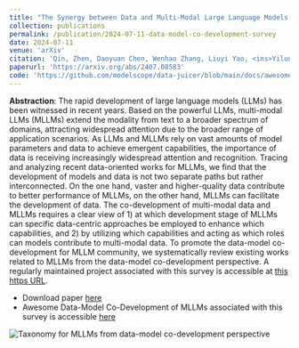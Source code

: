 ```yaml
---
title: "The Synergy between Data and Multi-Modal Large Language Models: A Survey from Co-Development Perspective"
collection: publications
permalink: /publication/2024-07-11-data-model-co-development-survey
date: 2024-07-11
venue: 'arXiv'
citation: 'Qin, Zhen, Daoyuan Chen, Wenhao Zhang, Liuyi Yao, <ins>Yilun Huang</ins>, Bolin Ding, Yaliang Li, and Shuiguang Deng. "The Synergy between Data and Multi-Modal Large Language Models: A Survey from Co-Development Perspective." arXiv preprint arXiv:2407.08583 (2024).'
paperurl: 'https://arxiv.org/abs/2407.08583'
code: 'https://github.com/modelscope/data-juicer/blob/main/docs/awesome_llm_data.md'
---
```


<strong>Abstraction</strong>: The rapid development of large language models (LLMs) has been witnessed in recent years. Based on the powerful LLMs, multi-modal LLMs (MLLMs) extend the modality from text to a broader spectrum of domains, attracting widespread attention due to the broader range of application scenarios. As LLMs and MLLMs rely on vast amounts of model parameters and data to achieve emergent capabilities, the importance of data is receiving increasingly widespread attention and recognition. Tracing and analyzing recent data-oriented works for MLLMs, we find that the development of models and data is not two separate paths but rather interconnected. On the one hand, vaster and higher-quality data contribute to better performance of MLLMs, on the other hand, MLLMs can facilitate the development of data. The co-development of multi-modal data and MLLMs requires a clear view of 1) at which development stage of MLLMs can specific data-centric approaches be employed to enhance which capabilities, and 2) by utilizing which capabilities and acting as which roles can models contribute to multi-modal data. To promote the data-model co-development for MLLM community, we systematically review existing works related to MLLMs from the data-model co-development perspective. A regularly maintained project associated with this survey is accessible at [this https URL](https://github.com/modelscope/data-juicer/blob/main/docs/awesome_llm_data.md).

- Download paper [here](https://arxiv.org/abs/2407.08583)
- Awesome Data-Model Co-Development of MLLMs associated with this survey is accessible [here](https://github.com/modelscope/data-juicer/blob/main/docs/awesome_llm_data.md)

![Taxonomy for MLLMs from data-model co-development perspective](https://img.alicdn.com/imgextra/i4/O1CN01uvLL0T1VIaX28dMLg_!!6000000002630-2-tps-2509-1192.png)
